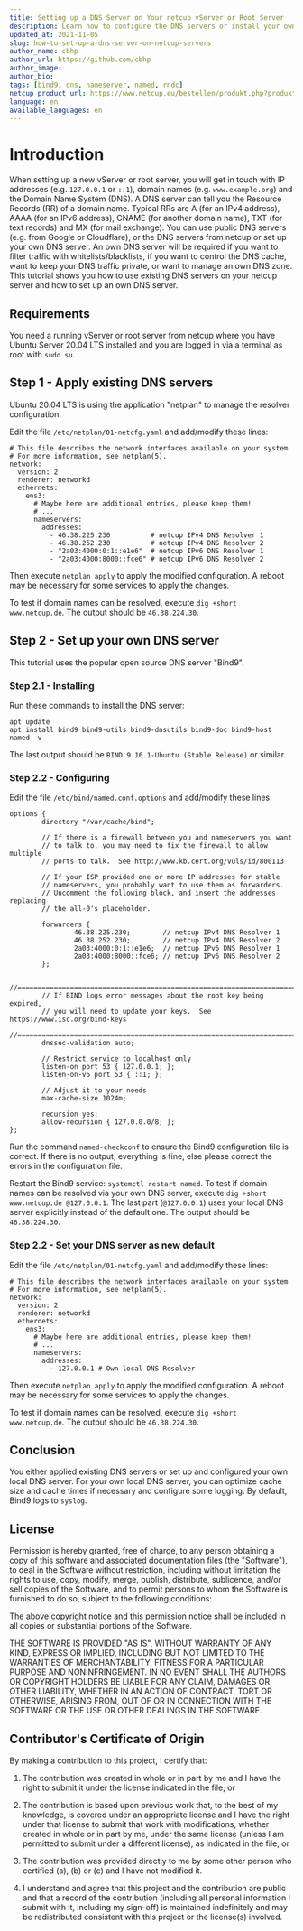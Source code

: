 ```yaml
---
title: Setting up a DNS Server on Your netcup vServer or Root Server
description: Learn how to configure the DNS servers or install your own DNS server
updated_at: 2021-11-05
slug: how-to-set-up-a-dns-server-on-netcup-servers
author_name: cbhp
author_url: https://github.com/cbhp
author_image: 
author_bio: 
tags: [bind9, dns, nameserver, named, rndc]
netcup_product_url: https://www.netcup.eu/bestellen/produkt.php?produkt=2992
language: en
available_languages: en
---
```


# Introduction

When setting up a new vServer or root server, you will get in touch with IP addresses (e.g. `127.0.0.1` or `::1`), domain names (e.g. `www.example.org`) and the Domain Name System (DNS). A DNS server can tell you the Resource Records (RR) of a domain name. Typical RRs are A (for an IPv4 address), AAAA (for an IPv6 address), CNAME (for another domain name), TXT (for text records) and MX (for mail exchange).
You can use public DNS servers (e.g. from Google or Cloudflare), or the DNS servers from netcup or set up your own DNS server.
An own DNS server will be required if you want to filter traffic with whitelists/blacklists, if you want to control the DNS cache, want to keep your DNS traffic private, or want to manage an own DNS zone.
This tutorial shows you how to use existing DNS servers on your netcup server and how to set up an own DNS server.

## Requirements

You need a running vServer or root server from netcup where you have Ubuntu Server 20.04 LTS installed and you are logged in via a terminal as root with `sudo su`.

## Step 1 - Apply existing DNS servers

Ubuntu 20.04 LTS is using the application "netplan" to manage the resolver configuration.

Edit the file `/etc/netplan/01-netcfg.yaml` and add/modify these lines:

```
# This file describes the network interfaces available on your system
# For more information, see netplan(5).
network:
  version: 2
  renderer: networkd
  ethernets:
    ens3:
      # Maybe here are additional entries, please keep them!
      # ...
      nameservers:
        addresses:
          - 46.38.225.230          # netcup IPv4 DNS Resolver 1
          - 46.38.252.230          # netcup IPv4 DNS Resolver 2
          - "2a03:4000:0:1::e1e6"  # netcup IPv6 DNS Resolver 1
          - "2a03:4000:8000::fce6" # netcup IPv6 DNS Resolver 2
```

Then execute `netplan apply` to apply the modified configuration. A reboot may be necessary for some services to apply the changes.

To test if domain names can be resolved, execute `dig +short www.netcup.de`. The output should be `46.38.224.30`.

## Step 2 - Set up your own DNS server

This tutorial uses the popular open source DNS server "Bind9".

### Step 2.1 - Installing

Run these commands to install the DNS server:

```
apt update
apt install bind9 bind9-utils bind9-dnsutils bind9-doc bind9-host
named -v
```

The last output should be `BIND 9.16.1-Ubuntu (Stable Release)` or similar.

### Step 2.2 - Configuring

Edit the file `/etc/bind/named.conf.options` and add/modify these lines:

```
options {
        directory "/var/cache/bind";

        // If there is a firewall between you and nameservers you want
        // to talk to, you may need to fix the firewall to allow multiple
        // ports to talk.  See http://www.kb.cert.org/vuls/id/800113

        // If your ISP provided one or more IP addresses for stable
        // nameservers, you probably want to use them as forwarders.
        // Uncomment the following block, and insert the addresses replacing
        // the all-0's placeholder.

        forwarders {
                46.38.225.230;        // netcup IPv4 DNS Resolver 1
                46.38.252.230;        // netcup IPv4 DNS Resolver 2
                2a03:4000:0:1::e1e6;  // netcup IPv6 DNS Resolver 1
                2a03:4000:8000::fce6; // netcup IPv6 DNS Resolver 2
        };

        //========================================================================
        // If BIND logs error messages about the root key being expired,
        // you will need to update your keys.  See https://www.isc.org/bind-keys
        //========================================================================
        dnssec-validation auto;

        // Restrict service to localhost only
        listen-on port 53 { 127.0.0.1; };
        listen-on-v6 port 53 { ::1; };

        // Adjust it to your needs
        max-cache-size 1024m;

        recursion yes;
        allow-recursion { 127.0.0.0/8; };
};
```

Run the command `named-checkconf` to ensure the Bind9 configuration file is correct. If there is no output, everything is fine, else please correct the errors in the configuration file.

Restart the Bind9 service: `systemctl restart named`. To test if domain names can be resolved via your own DNS server, execute `dig +short www.netcup.de @127.0.0.1`. The last part (`@127.0.0.1`) uses your local DNS server explicitly instead of the default one. The output should be `46.38.224.30`.

### Step 2.2 - Set your DNS server as new default

Edit the file `/etc/netplan/01-netcfg.yaml` and add/modify these lines:

```
# This file describes the network interfaces available on your system
# For more information, see netplan(5).
network:
  version: 2
  renderer: networkd
  ethernets:
    ens3:
      # Maybe here are additional entries, please keep them!
      # ...
      nameservers:
        addresses:
          - 127.0.0.1 # Own local DNS Resolver
```

Then execute `netplan apply` to apply the modified configuration. A reboot may be necessary for some services to apply the changes.

To test if domain names can be resolved, execute `dig +short www.netcup.de`. The output should be `46.38.224.30`.

## Conclusion

You either applied existing DNS servers or set up and configured your own local DNS server. For your own local DNS server, you can optimize cache size and cache times if necessary and configure some logging. By default, Bind9 logs to `syslog`.

## License

Permission is hereby granted, free of charge, to any person obtaining a copy
of this software and associated documentation files (the "Software"), to deal
in the Software without restriction, including without limitation the rights
to use, copy, modify, merge, publish, distribute, sublicence, and/or sell
copies of the Software, and to permit persons to whom the Software is
furnished to do so, subject to the following conditions:

The above copyright notice and this permission notice shall be included in all
copies or substantial portions of the Software.

THE SOFTWARE IS PROVIDED "AS IS", WITHOUT WARRANTY OF ANY KIND, EXPRESS OR
IMPLIED, INCLUDING BUT NOT LIMITED TO THE WARRANTIES OF MERCHANTABILITY,
FITNESS FOR A PARTICULAR PURPOSE AND NONINFRINGEMENT. IN NO EVENT SHALL THE
AUTHORS OR COPYRIGHT HOLDERS BE LIABLE FOR ANY CLAIM, DAMAGES OR OTHER
LIABILITY, WHETHER IN AN ACTION OF CONTRACT, TORT OR OTHERWISE, ARISING FROM,
OUT OF OR IN CONNECTION WITH THE SOFTWARE OR THE USE OR OTHER DEALINGS IN THE
SOFTWARE.

## Contributor's Certificate of Origin

By making a contribution to this project, I certify that:

1.  The contribution was created in whole or in part by me and I have the right to submit it under the license indicated in the file; or

2.  The contribution is based upon previous work that, to the best of my knowledge, is covered under an appropriate license and I have the right under that license to submit that work with modifications, whether created in whole or in part by me, under the same license (unless I am permitted to submit under a different license), as indicated in the file; or

3.  The contribution was provided directly to me by some other person who certified (a), (b) or (c) and I have not modified it.

4.  I understand and agree that this project and the contribution are public and that a record of the contribution (including all personal information I submit with it, including my sign-off) is maintained indefinitely and may be redistributed consistent with this project or the license(s) involved.
